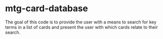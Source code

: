 # mtg-card-database
The goal of this code is to provide the user with a means to search for key terms in a list of cards and present the user with which cards relate to their search.

